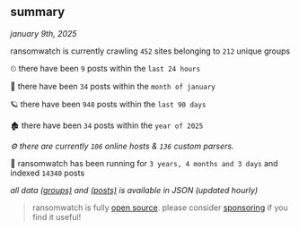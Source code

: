 
## summary
_january 9th, 2025_

ransomwatch is currently crawling `452` sites belonging to `212` unique groups

⏲ there have been `9` posts within the `last 24 hours`

🦈 there have been `34` posts within the `month of january`

🪐 there have been `948` posts within the `last 90 days`

🏚 there have been `34` posts within the `year of 2025`

_⚙️ there are currently `106` online hosts & `136` custom parsers._

🦕 ransomwatch has been running for `3 years, 4 months and 3 days` and indexed `14340` posts

_all data  [(groups)](http://ransomwhat.telemetry.ltd/groups) and [(posts)](http://ransomwhat.telemetry.ltd/posts) is available in JSON (updated hourly)_

> ransomwatch is fully [open source](https://github.com/joshhighet/ransomwatch#ransomwatch--). please consider [sponsoring](https://github.com/sponsors/joshhighet) if you find it useful!
